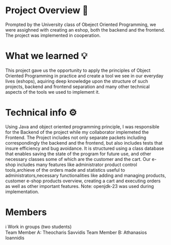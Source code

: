 
# Project Overview 🔎
Prompted by the University class of Obeject Oriented Programming, we were assighned with creating an eshop, both the backend and the frontend. The project was implemented in cooperation.

# What we learned 💡
This project gave us the opportunity to apply the principles of Object Oriented Programming in practice and create a tool we see in our everyday lives (eshops), aquiring deep knowledge upon the structure of such projects, backend and frontend separation and many other technical aspects of the tools we used to  implement it.

# Technical info ⚙️
Using Java and object oriented programming principle, I was responsible for the Backend of the project while my collaborator implemeted the Frontend.
The Project includes not only separate packets including correspondingly the backend and the frontend, but also includes tests that insure efficiency and bug avoidance.
It is structured using a class database that enables saving the state of the program for future use, and other necessary classes some of which are the customer and the cart. 
Our e-shop includes many features like administrator product control tools,archieve of the orders made and statistics useful to administrators,necessary functionalities like adding and managing products, customer e-shop products overview, creating a cart and executing orders as well as other important features.
Note: openjdk-23 was used during implementation.

# Members 
ℹ Work in groups (two students)  
Team Member A: Theocharis Savvidis 
Team Member B: Athanasios Ioannidis 

